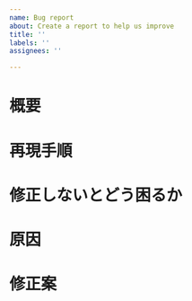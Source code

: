 ```yaml
---
name: Bug report
about: Create a report to help us improve
title: ''
labels: ''
assignees: ''

---
```


<!-- あくまでテンプレートなので必ずしもすべての項目を埋めなくてよい -->

# 概要
# 再現手順
# 修正しないとどう困るか
# 原因
# 修正案
